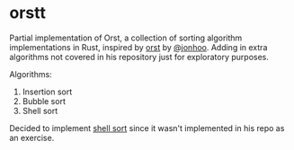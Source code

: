 # orstt
Partial implementation of Orst, a collection of sorting algorithm implementations in Rust, inspired by [orst](https://github.com/jonhoo/orst) by [@jonhoo](https://github.com/jonhoo). Adding in extra algorithms not covered in his repository just for exploratory purposes.

Algorithms:
1. Insertion sort
2. Bubble sort
3. Shell sort

Decided to implement [shell sort](https://en.wikipedia.org/wiki/Shellsort) since it wasn't implemented in his repo as an exercise.
